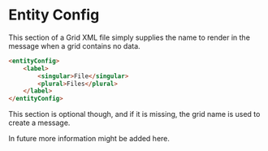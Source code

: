 # Entity Config

This section of a Grid XML file simply supplies the name to render in the message when a grid contains no data.

```html
<entityConfig>
    <label>
        <singular>File</singular>
        <plural>Files</plural>
    </label>
</entityConfig>
```

This section is optional though, and if it is missing, the grid name is used to create a message.

In future more information might be added here.
